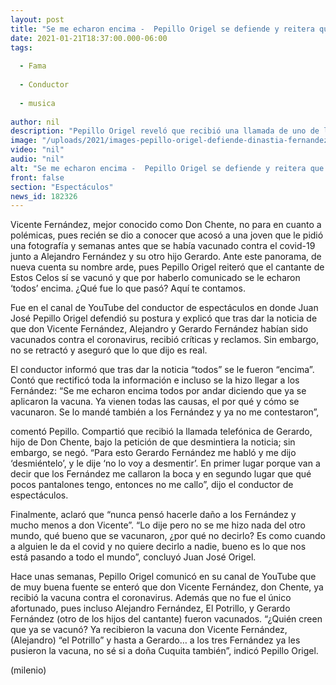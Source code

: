 ```yaml
---
layout: post
title: "Se me echaron encima -  Pepillo Origel se defiende y reitera que Vicente Fernández sí se vacunó"
date: 2021-01-21T18:37:00.000-06:00
tags:
  
  - Fama
  
  - Conductor
  
  - musica
  
author: nil
description: "Pepillo Origel reveló que recibió una llamada de uno de los hijos del cantante para desmentir que 'Vicente Fernández' sí se vacunó contra covid-19; se negó y así se defendió. "
image: "/uploads/2021/images-pepillo-origel-defiende-dinastia-fernandez.jpg"
video: "nil"
audio: "nil"
alt: "Se me echaron encima -  Pepillo Origel se defiende y reitera que Vicente Fernández sí se vacunó"
front: false
section: "Espectáculos"
news_id: 182326
---
```


Vicente Fernández, mejor conocido como Don Chente, no para en cuanto a polémicas, pues recién se dio a conocer que acosó a una joven que le pidió una fotografía y semanas antes que se había vacunado contra el covid-19 junto a Alejandro Fernández y su otro hijo Gerardo. Ante este panorama, de nueva cuenta su nombre arde, pues Pepillo Origel reiteró que el cantante de Estos Celos sí se vacunó y que por haberlo comunicado se le echaron ‘todos’ encima. ¿Qué fue lo que pasó? Aquí te contamos. 

Fue en el canal de YouTube del conductor de espectáculos en donde Juan José Pepillo Origel defendió su postura y explicó que tras dar la noticia de que don Vicente Fernández, Alejandro y Gerardo Fernández habían sido vacunados contra el coronavirus, recibió críticas y reclamos. Sin embargo, no se retractó y aseguró que lo que dijo es real. 

El conductor informó que tras dar la noticia “todos” se le fueron “encima”. Contó que rectificó toda la información e incluso se la hizo llegar a los Fernández: 
“Se me echaron encima todos por andar diciendo que ya se aplicaron la vacuna. Ya vienen todas las causas, el por qué y cómo se vacunaron. Se lo mandé también a los Fernández y ya no me contestaron”, 

comentó Pepillo. Compartió que recibió la llamada telefónica de Gerardo, hijo de Don Chente, bajo la petición de que desmintiera la noticia; sin embargo, se negó. “Para esto Gerardo Fernández me habló y me dijo ‘desmiéntelo’, y le dije ‘no lo voy a desmentir’. En primer lugar porque van a decir que los Fernández me callaron la boca y en segundo lugar que qué pocos pantalones tengo, entonces no me callo”, dijo el conductor de espectáculos. 

Finalmente, aclaró que “nunca pensó hacerle daño a los Fernández y mucho menos a don Vicente”. “Lo dije pero no se me hizo nada del otro mundo, qué bueno que se vacunaron, ¿por qué no decirlo? Es como cuando a alguien le da el covid y no quiere decirlo a nadie, bueno es lo que nos está pasando a todo el mundo”, concluyó Juan José Origel.​

Hace unas semanas, Pepillo Origel comunicó en su canal de YouTube que de muy buena fuente se enteró que don Vicente Fernández, don Chente, ya recibió la vacuna contra el coronavirus. Además que no fue el único afortunado, pues incluso Alejandro Fernández, El Potrillo, y Gerardo Fernández (otro de los hijos del cantante) fueron vacunados.  “¿Quién creen que ya se vacunó? Ya recibieron la vacuna don Vicente Fernández, (Alejandro) “el Potrillo” y hasta a Gerardo… a los tres Fernández ya les pusieron la vacuna, no sé si a doña Cuquita también”, indicó Pepillo Origel.  

(milenio)